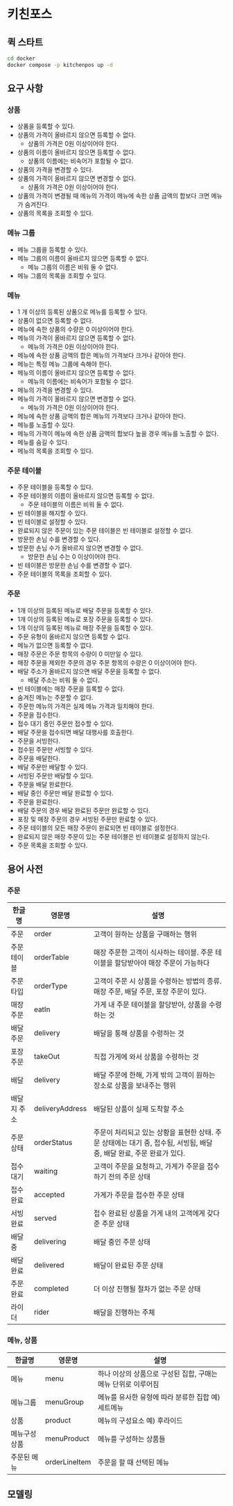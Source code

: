 # 키친포스

## 퀵 스타트

```sh
cd docker
docker compose -p kitchenpos up -d
```

## 요구 사항

### 상품

- 상품을 등록할 수 있다.
- 상품의 가격이 올바르지 않으면 등록할 수 없다.
    - 상품의 가격은 0원 이상이어야 한다.
- 상품의 이름이 올바르지 않으면 등록할 수 없다.
    - 상품의 이름에는 비속어가 포함될 수 없다.
- 상품의 가격을 변경할 수 있다.
- 상품의 가격이 올바르지 않으면 변경할 수 없다.
    - 상품의 가격은 0원 이상이어야 한다.
- 상품의 가격이 변경될 때 메뉴의 가격이 메뉴에 속한 상품 금액의 합보다 크면 메뉴가 숨겨진다.
- 상품의 목록을 조회할 수 있다.

### 메뉴 그룹

- 메뉴 그룹을 등록할 수 있다.
- 메뉴 그룹의 이름이 올바르지 않으면 등록할 수 없다.
    - 메뉴 그룹의 이름은 비워 둘 수 없다.
- 메뉴 그룹의 목록을 조회할 수 있다.

### 메뉴

- 1 개 이상의 등록된 상품으로 메뉴를 등록할 수 있다.
- 상품이 없으면 등록할 수 없다.
- 메뉴에 속한 상품의 수량은 0 이상이어야 한다.
- 메뉴의 가격이 올바르지 않으면 등록할 수 없다.
    - 메뉴의 가격은 0원 이상이어야 한다.
- 메뉴에 속한 상품 금액의 합은 메뉴의 가격보다 크거나 같아야 한다.
- 메뉴는 특정 메뉴 그룹에 속해야 한다.
- 메뉴의 이름이 올바르지 않으면 등록할 수 없다.
    - 메뉴의 이름에는 비속어가 포함될 수 없다.
- 메뉴의 가격을 변경할 수 있다.
- 메뉴의 가격이 올바르지 않으면 변경할 수 없다.
    - 메뉴의 가격은 0원 이상이어야 한다.
- 메뉴에 속한 상품 금액의 합은 메뉴의 가격보다 크거나 같아야 한다.
- 메뉴를 노출할 수 있다.
- 메뉴의 가격이 메뉴에 속한 상품 금액의 합보다 높을 경우 메뉴를 노출할 수 없다.
- 메뉴를 숨길 수 있다.
- 메뉴의 목록을 조회할 수 있다.

### 주문 테이블

- 주문 테이블을 등록할 수 있다.
- 주문 테이블의 이름이 올바르지 않으면 등록할 수 없다.
    - 주문 테이블의 이름은 비워 둘 수 없다.
- 빈 테이블을 해지할 수 있다.
- 빈 테이블로 설정할 수 있다.
- 완료되지 않은 주문이 있는 주문 테이블은 빈 테이블로 설정할 수 없다.
- 방문한 손님 수를 변경할 수 있다.
- 방문한 손님 수가 올바르지 않으면 변경할 수 없다.
    - 방문한 손님 수는 0 이상이어야 한다.
- 빈 테이블은 방문한 손님 수를 변경할 수 없다.
- 주문 테이블의 목록을 조회할 수 있다.

### 주문

- 1개 이상의 등록된 메뉴로 배달 주문을 등록할 수 있다.
- 1개 이상의 등록된 메뉴로 포장 주문을 등록할 수 있다.
- 1개 이상의 등록된 메뉴로 매장 주문을 등록할 수 있다.
- 주문 유형이 올바르지 않으면 등록할 수 없다.
- 메뉴가 없으면 등록할 수 없다.
- 매장 주문은 주문 항목의 수량이 0 미만일 수 있다.
- 매장 주문을 제외한 주문의 경우 주문 항목의 수량은 0 이상이어야 한다.
- 배달 주소가 올바르지 않으면 배달 주문을 등록할 수 없다.
    - 배달 주소는 비워 둘 수 없다.
- 빈 테이블에는 매장 주문을 등록할 수 없다.
- 숨겨진 메뉴는 주문할 수 없다.
- 주문한 메뉴의 가격은 실제 메뉴 가격과 일치해야 한다.
- 주문을 접수한다.
- 접수 대기 중인 주문만 접수할 수 있다.
- 배달 주문을 접수되면 배달 대행사를 호출한다.
- 주문을 서빙한다.
- 접수된 주문만 서빙할 수 있다.
- 주문을 배달한다.
- 배달 주문만 배달할 수 있다.
- 서빙된 주문만 배달할 수 있다.
- 주문을 배달 완료한다.
- 배달 중인 주문만 배달 완료할 수 있다.
- 주문을 완료한다.
- 배달 주문의 경우 배달 완료된 주문만 완료할 수 있다.
- 포장 및 매장 주문의 경우 서빙된 주문만 완료할 수 있다.
- 주문 테이블의 모든 매장 주문이 완료되면 빈 테이블로 설정한다.
- 완료되지 않은 매장 주문이 있는 주문 테이블은 빈 테이블로 설정하지 않는다.
- 주문 목록을 조회할 수 있다.

## 용어 사전

### 주문


| 한글명    | 영문명             | 설명                                                                      |
|--------|-----------------|-------------------------------------------------------------------------|
| 주문     | order           | 고객이 원하는 상품을 구매하는 행위                                                     |
| 주문 테이블 | orderTable      | 매장 주문한 고객이 식사하는 테이블. 주문 테이블을 할당받아야 매장 주문이 가능하다                          |
| 주문 타입  | orderType       | 고객이 주문 시 상품을 수령하는 방법의 종류. 매장 주문, 배달 주문, 포장 주문이 있다.                      |
| 매장 주문  | eatIn           | 가게 내 주문 테이블을 할당받아, 상품을 수령하는 것                                           |
| 배달 주문  | delivery        | 배달을 통해 상품을 수령하는 것                                                       |
| 포장 주문  | takeOut         | 직접 가게에 와서 상품을 수령하는 것                                                    |
| 배달     | delivery        | 배달 주문에 한해, 가게 밖의 고객이 원하는 장소로 상품을 보내주는 행위                                |
| 배달지 주소 | deliveryAddress | 배달된 상품이 실제 도착할 주소                                                       |
| 주문 상태  | orderStatus     | 주문이 처리되고 있는 상황을 표현한 상태. 주문 상태에는 대기 중, 접수됨, 서빙됨, 배달 중, 배달 완료, 주문 완료가 있다. |
| 접수 대기  | waiting         | 고객이 주문을 요청하고, 가게가 주문을 접수하기 전의 주문 상태                                     |
| 접수 완료  | accepted        | 가게가 주문을 접수한 주문 상태                                                       |
| 서빙 완료  | served          | 접수 완료된 상품을 가게 내의 고객에게 갖다준 주문 상태                                         |
| 배달 중   | delivering      | 배달 중인 주문 상태                                                             |
| 배달 완료  | delivered       | 배달이 완료된 주문 상태                                                           |
| 주문 완료  | completed       | 더 이상 진행될 절차가 없는 주문 상태                                                   |
| 라이더    | rider           | 배달을 진행하는 주체                                                             |



### 메뉴, 상품

| 한글명    | 영문명           | 설명                                |
|--------|---------------|-----------------------------------|
| 메뉴     | menu          | 하나 이상의 상품으로 구성된 집합, 구매는 메뉴 단위로 이루어짐 |
| 메뉴그룹   | menuGroup     | 메뉴를 유사한 유형에 따라 분류한 집합 예) 세트메뉴     |
| 상품     | product       | 메뉴의 구성요소 예) 후라이드                  |
| 메뉴구성상품 | menuProduct   | 메뉴를 구성하는 상품들                      |
| 주문된 메뉴 | orderLineItem | 주문을 할 때 선택된 메뉴                    |

## 모델링
